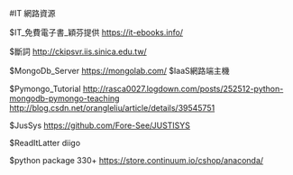 ﻿#IT 網路資源

$IT_免費電子書_穎芬提供
https://it-ebooks.info/

$斷詞
http://ckipsvr.iis.sinica.edu.tw/

$MongoDb_Server 
https://mongolab.com/   $IaaS網路端主機

$Pymongo_Tutorial
http://rasca0027.logdown.com/posts/252512-python-mongodb-pymongo-teaching
http://blog.csdn.net/orangleliu/article/details/39545751

$JusSys
https://github.com/Fore-See/JUSTISYS

$ReadItLatter
diigo

$python package 330+
https://store.continuum.io/cshop/anaconda/
